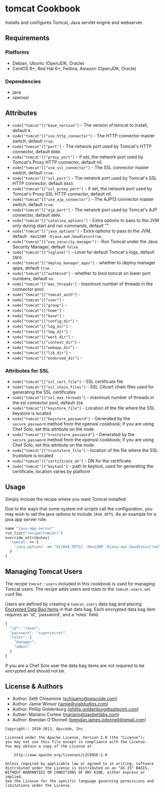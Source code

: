 tomcat Cookbook
===============
Installs and configures Tomcat, Java servlet engine and webserver.


Requirements
------------
### Platforms
- Debian, Ubuntu (OpenJDK, Oracle)
- CentOS 6+, Red Hat 6+, Fedora, Amazon (OpenJDK, Oracle)

### Dependencies
- java
- openssl


Attributes
----------
* `node["tomcat"]["base_version"]` - The version of tomcat to install, default `6`.
* `node["tomcat"]["use_http_connector"]` - The HTTP connector master switch, default `true`.
* `node["tomcat"]["port"]` - The network port used by Tomcat's HTTP connector, default `8080`.
* `node["tomcat"]["proxy_port"]` - if set, the network port used by Tomcat's Proxy HTTP connector, default nil.
* `node["tomcat"]["use_ssl_connector"]` - The SSL connector master switch, default `true`.
* `node["tomcat"]["ssl_port"]` - The network port used by Tomcat's SSL HTTP connector, default `8443`.
* `node["tomcat"]["ssl_proxy_port"]` - if set, the network port used by Tomcat's Proxy SSL HTTP connector, default nil.
* `node["tomcat"]["use_ajp_connector"]` - The AJP13 connector master switch, default `true`.
* `node["tomcat"]["ajp_port"]` - The network port used by Tomcat's AJP connector, default `8009`.
* `node["tomcat"]["catalina_options"]` - Extra options to pass to the JVM only during start and run commands, default "".
* `node["tomcat"]["java_options"]` - Extra options to pass to the JVM, default `-Xmx128M -Djava.awt.headless=true`.
* `node["tomcat"]["use_security_manager"]` - Run Tomcat under the Java Security Manager, default `false`.
* `node["tomcat"]["loglevel"]` - Level for default Tomcat's logs, default `INFO`.
* `node["tomcat"]["deploy_manager_apps"]` - whether to deploy manager apps, default `true`.
* `node["tomcat"]["authbind"]` - whether to bind tomcat on lower port numbers, default `no`.
* `node["tomcat"]["max_threads"]` - maximum number of threads in the connector pool.
* `node["tomcat"]["tomcat_auth"]` -
* `node["tomcat"]["user"]` -
* `node["tomcat"]["group"]` -
* `node["tomcat"]["home"]` -
* `node["tomcat"]["base"]` -
* `node["tomcat"]["config_dir"]` -
* `node["tomcat"]["log_dir"]` -
* `node["tomcat"]["tmp_dir"]` -
* `node["tomcat"]["work_dir"]` -
* `node["tomcat"]["context_dir"]` -
* `node["tomcat"]["webapp_dir"]` -
* `node["tomcat"]["lib_dir"]` -
* `node["tomcat"]["endorsed_dir"]` -

### Attributes for SSL
* `node["tomcat"]["ssl_cert_file"]` - SSL certificate file
* `node["tomcat"]["ssl_chain_files"]` - SSL CAcert chain files used for generating the SSL certificates
* `node["tomcat"]["ssl_max_threads"]` - maximum number of threads in the ssl connector pool, default `150`.
* `node["tomcat"]["keystore_file"]` - Location of the file where the SSL keystore is located
* `node["tomcat"]["keystore_password"]` - Generated by the `secure_password` method from the openssl cookbook; if you are using Chef Solo, set this attribute on the node
* `node["tomcat"]["truststore_password"]` - Generated by the `secure_password` method from the openssl cookbook; if you are using Chef Solo, set this attribute on the node
* `node["tomcat"]["truststore_file"]` - location of the file where the SSL truststore is located
* `node["tomcat"]["certificate_dn"]` - DN for the certificate
* `node["tomcat"]["keytool"]` - path to keytool, used for generating the certificate, location varies by platform


Usage
-----
Simply include the recipe where you want Tomcat installed.

Due to the ways that some system init scripts call the configuration, you may wish to set the java options to include `JAVA_OPTS`. As an example for a java app server role:

```ruby
name "java-app-server"
run_list("recipe[tomcat]")
override_attributes(
  'tomcat' => {
    'java_options' => "${JAVA_OPTS} -Xmx128M -Djava.awt.headless=true"
  }
)
```


Managing Tomcat Users
---------------------
The recipe `tomcat::users` included in this cookbook is used for managing Tomcat users. The recipe adds users and roles to the `tomcat-users.xml` conf file.

Users are defined by creating a `tomcat_users` data bag and placing [Encrypted Data Bag Items](http://wiki.opscode.com/display/chef/Encrypted+Data+Bags) in that data bag. Each encrypted data bag item requires an 'id', 'password', and a 'roles' field.

```javascript
{
  "id": "reset",
  "password": "supersecret",
  "roles": [
    "manager",
    "admin"
  ]
}
```

If you are a Chef Solo user the data bag items are not required to be encrypted and should not be.


License & Authors
-----------------
- Author: Seth Chisamore (<schisamo@opscode.com>)
- Author: Jamie Winsor (<jamie@vialstudios.com>)
- Author: Phillip Goldenburg (<phillip.goldenburg@sailpoint.com>)
- Auther: Mariano Cortesi (<mariano@zauberlabs.com>)
- Author: Brendan O'Donnell (<brendan.james.odonnell@gmail.com>)

```text
Copyright:: 2010-2013, Opscode, Inc

Licensed under the Apache License, Version 2.0 (the "License");
you may not use this file except in compliance with the License.
You may obtain a copy of the License at

    http://www.apache.org/licenses/LICENSE-2.0

Unless required by applicable law or agreed to in writing, software
distributed under the License is distributed on an "AS IS" BASIS,
WITHOUT WARRANTIES OR CONDITIONS OF ANY KIND, either express or implied.
See the License for the specific language governing permissions and
limitations under the License.
```
